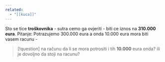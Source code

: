 ```yaml
---
related:
  - "[[kuca]]"
---
```

Sto se tice **troškovnika** - sutra cemo ga ovjeriti - biti ce iznos na **310.000 eura**.
Pitanje: Potrazujemo 300.000 eura a onda 10.000 eura mora biti vasem racunu - 
> [!question] na računu 
> da li se mora potrositi i tih **10.000** eura onda? ili je dovoljno da stoji na racunu?